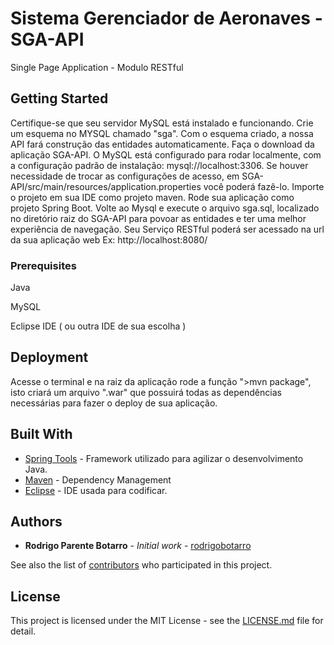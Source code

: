 # Sistema Gerenciador de Aeronaves - SGA-API

Single Page Application - Modulo RESTful

## Getting Started

Certifique-se que seu servidor MySQL está instalado e funcionando.
Crie um esquema no MYSQL chamado "sga".
Com o esquema criado, a nossa API fará construção das entidades automaticamente.
Faça o download da aplicação SGA-API.
O MySQL está configurado para rodar localmente, com a configuração padrão de instalação: mysql://localhost:3306.
Se houver necessidade de trocar as configurações de acesso, em SGA-API/src/main/resources/application.properties você poderá fazê-lo.
Importe o projeto em sua IDE como projeto maven.
Rode sua aplicação como projeto Spring Boot.
Volte ao Mysql e execute o arquivo sga.sql, localizado no diretório raiz do SGA-API para povoar as entidades e ter uma melhor experiência de navegação.
Seu Serviço RESTful poderá ser acessado na url da sua aplicação web Ex: http://localhost:8080/

### Prerequisites

Java

MySQL

Eclipse IDE ( ou outra IDE de sua escolha )

## Deployment

Acesse o terminal e na raiz da aplicação rode a função ">mvn package", isto criará um arquivo ".war" que possuirá todas as dependências necessárias para fazer o deploy de sua aplicação.
## Built With

* [Spring Tools](https://spring.io/tools) - Framework utilizado para agilizar o desenvolvimento Java. 
* [Maven](https://maven.apache.org/) - Dependency Management
* [Eclipse](https://www.eclipse.org) - IDE usada para codificar.

## Authors

* **Rodrigo Parente Botarro** - *Initial work* - [rodrigobotarro](https://github.com/rodrigobotarro)

See also the list of [contributors](https://github.com/your/project/contributors) who participated in this project.

## License

This project is licensed under the MIT License - see the [LICENSE.md](LICENSE.md) file for detail.
